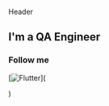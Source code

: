   Header

  ## I'm a QA Engineer

  ### Follow me
[![Flutter](https://img.shields.io/badge/Linkedin-0e76a8?style=flat-square&logo=linkedin)](<p><a href="https://www.linkedin.com/in/viachaslau-sakkhar"></p></a>)
